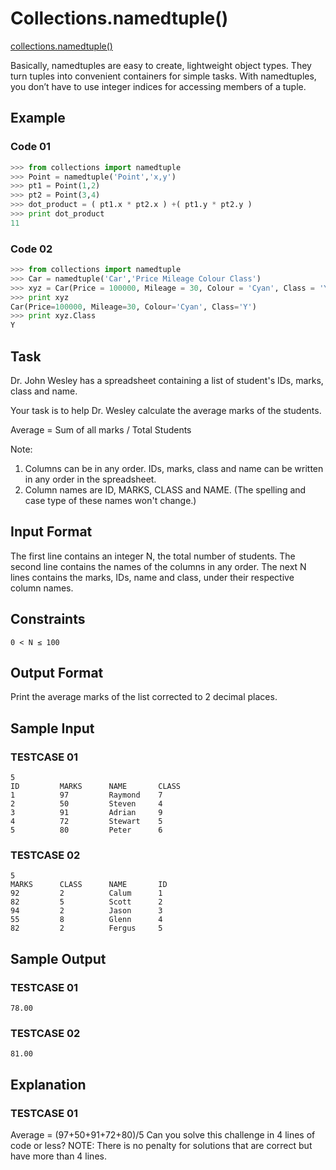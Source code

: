# Collections.namedtuple()

[collections.namedtuple()](https://docs.python.org/2/library/collections.html#collections.namedtuple)

Basically, namedtuples are easy to create, lightweight object types.
They turn tuples into convenient containers for simple tasks.
With namedtuples, you don’t have to use integer indices for accessing members of a tuple.

## Example

### Code 01
```python
>>> from collections import namedtuple
>>> Point = namedtuple('Point','x,y')
>>> pt1 = Point(1,2)
>>> pt2 = Point(3,4)
>>> dot_product = ( pt1.x * pt2.x ) +( pt1.y * pt2.y )
>>> print dot_product
11
```
### Code 02
```python
>>> from collections import namedtuple
>>> Car = namedtuple('Car','Price Mileage Colour Class')
>>> xyz = Car(Price = 100000, Mileage = 30, Colour = 'Cyan', Class = 'Y')
>>> print xyz
Car(Price=100000, Mileage=30, Colour='Cyan', Class='Y')
>>> print xyz.Class
Y
```
## Task

Dr. John Wesley has a spreadsheet containing a list of student's IDs, marks, class and name.

Your task is to help Dr. Wesley calculate the average marks of the students.

Average = Sum of all marks / Total Students

Note:
1. Columns can be in any order. IDs, marks, class and name can be written in any order in the spreadsheet.
2. Column names are ID, MARKS, CLASS and NAME. (The spelling and case type of these names won't change.)

## Input Format

The first line contains an integer N, the total number of students.
The second line contains the names of the columns in any order.
The next N lines contains the marks, IDs, name and class, under their respective column names.

## Constraints
```
0 < N ≤ 100
```
## Output Format

Print the average marks of the list corrected to 2 decimal places.

## Sample Input

### TESTCASE 01
```
5
ID         MARKS      NAME       CLASS     
1          97         Raymond    7         
2          50         Steven     4         
3          91         Adrian     9         
4          72         Stewart    5         
5          80         Peter      6   
```
### TESTCASE 02
```
5
MARKS      CLASS      NAME       ID        
92         2          Calum      1         
82         5          Scott      2         
94         2          Jason      3         
55         8          Glenn      4         
82         2          Fergus     5
```
## Sample Output

### TESTCASE 01
```
78.00
```
### TESTCASE 02
```
81.00
```
## Explanation

### TESTCASE 01

Average = (97+50+91+72+80)/5
Can you solve this challenge in 4 lines of code or less?
NOTE: There is no penalty for solutions that are correct but have more than 4 lines.
